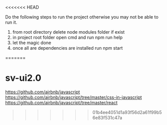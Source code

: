 <<<<<<< HEAD


Do the following steps to run the project otherwise you may not be able to run it.
1) from root directory delete node modules folder if exist 
2) in project root folder open cmd and run
 npm run help
3) let the magic done
4) once all are dependencies are installed run npm start



=======
# sv-ui2.0

https://github.com/airbnb/javascript
https://github.com/airbnb/javascript/tree/master/css-in-javascript
https://github.com/airbnb/javascript/tree/master/react 
>>>>>>> 01b4ee4051d1a93f56d2a61f99b56e83f531c47a
